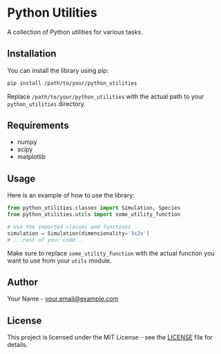 # Python Utilities

A collection of Python utilities for various tasks.

## Installation

You can install the library using pip:

```sh
pip install /path/to/your/python_utilities
```

Replace `/path/to/your/python_utilities` with the actual path to your `python_utilities` directory.

## Requirements

- numpy
- scipy
- matplotlib

## Usage

Here is an example of how to use the library:

```python
from python_utilities.classes import Simulation, Species
from python_utilities.utils import some_utility_function

# Use the imported classes and functions
simulation = Simulation(dimensionality='3x2v')
# ...rest of your code...
```

Make sure to replace `some_utility_function` with the actual function you want to use from your `utils` module.

## Author

Your Name - [your.email@example.com](mailto:your.email@example.com)

## License

This project is licensed under the MIT License - see the [LICENSE](LICENSE) file for details.